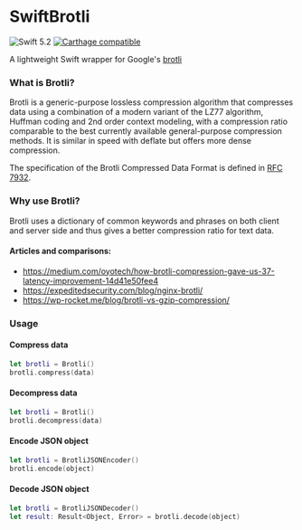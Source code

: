 # SwiftBrotli

![Swift 5.2](https://img.shields.io/badge/Swift-5.2-blue.svg)
[![Carthage compatible](https://img.shields.io/badge/Carthage-compatible-4BC51D.svg?style=flat)](https://github.com/Carthage/Carthage)

A lightweight Swift wrapper for Google's [brotli](https://github.com/google/brotli)

### What is Brotli?
Brotli is a generic-purpose lossless compression algorithm that compresses data using a combination of a modern variant of the LZ77 algorithm, Huffman coding and 2nd order context modeling, with a compression ratio comparable to the best currently available general-purpose compression methods. It is similar in speed with deflate but offers more dense compression.

The specification of the Brotli Compressed Data Format is defined in [RFC 7932](https://tools.ietf.org/html/rfc7932).

### Why use Brotli?
Brotli uses a dictionary of common keywords and phrases on both client and server side and thus gives a better compression ratio for text data.

#### Articles and comparisons:
- https://medium.com/oyotech/how-brotli-compression-gave-us-37-latency-improvement-14d41e50fee4
- https://expeditedsecurity.com/blog/nginx-brotli/
- https://wp-rocket.me/blog/brotli-vs-gzip-compression/

### Usage

#### Compress data
```swift
let brotli = Brotli()
brotli.compress(data)
```

#### Decompress data
```swift
let brotli = Brotli()
brotli.decompress(data)
```

#### Encode JSON object
```swift
let brotli = BrotliJSONEncoder()
brotli.encode(object)
```

#### Decode JSON object
```swift
let brotli = BrotliJSONDecoder()
let result: Result<Object, Error> = brotli.decode(object)
```
